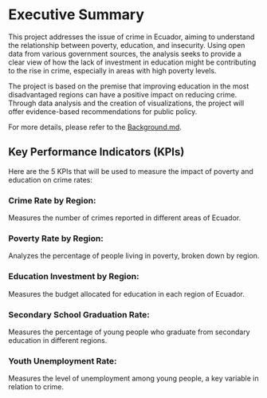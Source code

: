 # Executive Summary
This project addresses the issue of crime in Ecuador, aiming to understand the relationship between poverty, education, and insecurity. Using open data from various government sources, the analysis seeks to provide a clear view of how the lack of investment in education might be contributing to the rise in crime, especially in areas with high poverty levels.

The project is based on the premise that improving education in the most disadvantaged regions can have a positive impact on reducing crime. Through data analysis and the creation of visualizations, the project will offer evidence-based recommendations for public policy.

For more details, please refer to the [Background.md](Background.md).

## Key Performance Indicators (KPIs)
Here are the 5 KPIs that will be used to measure the impact of poverty and education on crime rates:

### Crime Rate by Region:
Measures the number of crimes reported in different areas of Ecuador.
### Poverty Rate by Region:
Analyzes the percentage of people living in poverty, broken down by region.
### Education Investment by Region:
Measures the budget allocated for education in each region of Ecuador.
### Secondary School Graduation Rate:
Measures the percentage of young people who graduate from secondary education in different regions.
### Youth Unemployment Rate:
Measures the level of unemployment among young people, a key variable in relation to crime.
